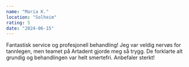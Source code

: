 ```yaml
---
name: "Maria K."
location: "Solheim"
rating: 5
date: "2024-06-15"
---
```


Fantastisk service og profesjonell behandling! Jeg var veldig nervøs for tannlegen, men teamet på Artadent gjorde meg så trygg. De forklarte alt grundig og behandlingen var helt smertefri. Anbefaler sterkt!